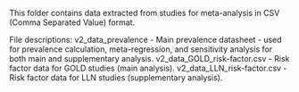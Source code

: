 This folder contains data extracted from studies for meta-analysis in CSV (Comma Separated Value) format.

File descriptions:
v2_data_prevalence - Main prevalence datasheet - used for prevalence calculation, meta-regression, and sensitivity analysis for both main and supplementary analysis. 
v2_data_GOLD_risk-factor.csv - Risk factor data for GOLD studies (main analysis). 
v2_data_LLN_risk-factor.csv - Risk factor data for LLN studies (supplementary analysis).

